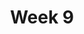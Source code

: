 ---
layout: post
title: Week 9
category: classes
week: 9
last_week: 8
topic: data_viz
draft: true
---